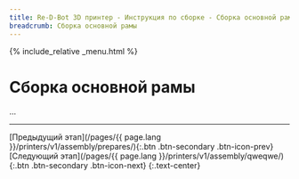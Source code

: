 ```yaml
---
title: Re-D-Bot 3D принтер - Инструкция по сборке - Сборка основной рамы
breadcrumb: Сборка основной рамы
---
```


{% include_relative _menu.html %}

# Сборка основной рамы
...

---
[Предыдущий этап](/pages/{{ page.lang }}/printers/v1/assembly/prepares/){:.btn .btn-secondary .btn-icon-prev} [Следующий этап](/pages/{{ page.lang }}/printers/v1/assembly/qweqwe/){:.btn .btn-secondary .btn-icon-next}
{:.text-center}
